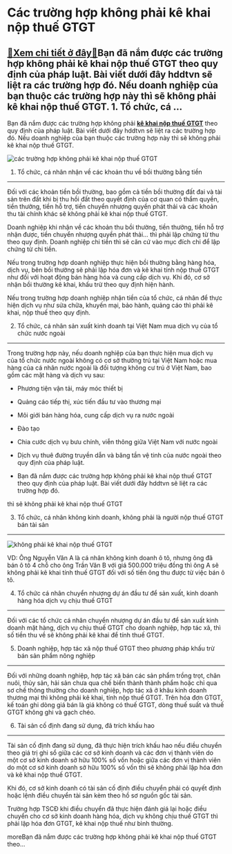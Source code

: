 Các trường hợp không phải kê khai nộp thuế GTGT
===============================================

[:gift:Xem chi tiết ở đây:gift:](https://hddtvn.com/cac-truong-hop-khong-phai-ke-khai-nop-thue-gtgt/)Bạn đã nắm được các trường hợp không phải kê khai nộp thuế GTGT theo quy định của pháp luật. Bài viết dưới đây hddtvn sẽ liệt ra các trường hợp đó. Nếu doanh nghiệp của bạn thuộc các trường hợp này thì sẽ không phải kê khai nộp thuế GTGT. 1. Tổ chức, cá …
---------------------------------------------------------------------------------------------------------------------------------------------------------------------------------------------------------------------------------------------------------------

Bạn đã nắm được các trường hợp không phải **[kê khai nộp thuế GTGT](#)** theo quy định của pháp luật. Bài viết dưới đây hddtvn sẽ liệt ra các trường hợp đó. Nếu doanh nghiệp của bạn thuộc các trường hợp này thì sẽ không phải kê khai nộp thuế GTGT.


![các trường hợp không phải kê khai nộp thuế GTGT](https://hddtvn.com/wp-content/uploads/2021/01/tax-vat-1.jpg)


1. Tổ chức, cá nhân nhận về các khoản thu về bồi thường bằng tiền
-----------------------------------------------------------------


Đối với các khoản tiền bồi thường, bao gồm cả tiền bồi thường đất đai và tài sản trên đất khi bị thu hồi đất theo quyết định của cơ quan có thẩm quyền, tiền thưởng, tiền hỗ trợ, tiền chuyển nhượng quyền phát thải và các khoản thu tài chính khác sẽ không phải kê khai nộp thuế GTGT.


Doanh nghiệp khi nhận về các khoản thu bồi thường, tiền thưởng, tiền hỗ trợ nhận được, tiền chuyển nhượng quyền phát thải… thì phải lập chứng từ thu theo quy định. Doanh nghiệp chi tiền thì sẽ căn cứ vào mục đích chi để lập chứng từ chi tiền.


Nếu trong trường hợp doanh nghiệp thực hiện bồi thường bằng hàng hóa, dịch vụ, bên bồi thường sẽ phải lập hóa đơn và kê khai tính nộp thuế GTGT như đối với hoạt động bán hàng hóa và cung cấp dịch vụ. Khi đó, cơ sở nhận bồi thường kê khai, khấu trừ theo quy định hiện hành.


Nếu trong trường hợp doanh nghiệp nhận tiền của tổ chức, cá nhân để thực hiện dịch vụ như sửa chữa, khuyến mại, bảo hành, quảng cáo thì phải kê khai, nộp thuế theo quy định.


2. Tổ chức, cá nhân sản xuất kinh doanh tại Việt Nam mua dịch vụ của tổ chức nước ngoài
---------------------------------------------------------------------------------------


Trong trường hợp này, nếu doanh nghiệp của bạn thực hiện mua dịch vụ của tổ chức nước ngoài không có cơ sở thường trú tại Việt Nam hoặc mua hàng của cá nhân nước ngoài là đối tượng không cư trú ở Việt Nam, bao gồm các mặt hàng và dịch vụ sau:




* Phương tiện vận tải, máy móc thiết bị

* Quảng cáo tiếp thị, xúc tiến đầu tư vào thương mại

* Môi giới bán hàng hóa, cung cấp dịch vụ ra nước ngoài

* Đào tạo

* Chia cước dịch vụ bưu chính, viễn thông giữa Việt Nam với nước ngoài

* Dịch vụ thuê đường truyền dẫn và băng tần vệ tinh của nước ngoài theo quy định của pháp luật.

* Bạn đã nắm được các trường hợp không phải kê khai nộp thuế GTGT theo quy định của pháp luật. Bài viết dưới đây hddtvn sẽ liệt ra các trường hợp đó.



thì sẽ không phải kê khai nộp thuế GTGT


3. Tổ chức, cá nhân không kinh doanh, không phải là người nộp thuế GTGT bán tài sản
-----------------------------------------------------------------------------------


![không phải kê khai nộp thuế GTGT](https://hddtvn.com/wp-content/uploads/2021/01/vat.jpg)


VD: Ông Nguyễn Văn A là cá nhân không kinh doanh ô tô, nhưng ông đã bán ô tô 4 chỗ cho ông Trần Văn B với giá 500.000 triệu đồng thì ông A sẽ không phải kê khai tính thuế GTGT đối với số tiền ông thu được từ việc bán ô tô.


4. Tổ chức cá nhân chuyển nhượng dự án đầu tư để sản xuất, kinh doanh hàng hóa dịch vụ chịu thuế GTGT
-----------------------------------------------------------------------------------------------------


Đối với các tổ chức cá nhân chuyển nhượng dự án đầu tư để sản xuất kinh doanh mặt hàng, dịch vụ chịu thuế GTGT cho doanh nghiệp, hợp tác xã, thì số tiền thu về sẽ không phải kê khai để tính thuế GTGT.


5. Doanh nghiệp, hợp tác xã nộp thuế GTGT theo phương pháp khấu trừ bán sản phẩm nông nghiệp
--------------------------------------------------------------------------------------------


Đối với những doanh nghiệp, hợp tác xã bán các sản phẩm trồng trọt, chăn nuôi, thủy sản, hải sản chưa qua chế biến thành thành phẩm hoặc chỉ qua sơ chế thông thường cho doanh nghiệp, hợp tác xã ở khâu kinh doanh thương mại thì không phải kê khai, tính nộp thuế GTGT. Trên hóa đơn GTGT, kế toán ghi dòng giá bán là giá không có thuế GTGT, dòng thuế suất và thuế GTGT không ghi và gạch chéo.


6. Tài sản cố định đang sử dụng, đã trích khấu hao
--------------------------------------------------


Tài sản cố định đang sử dụng, đã thực hiện trích khấu hao nếu điều chuyển theo giá trị ghi sổ giữa các cơ sở kinh doanh và các đơn vị thành viên do một cơ sở kinh doanh sở hữu 100% số vốn hoặc giữa các đơn vị thành viên do một cơ sở kinh doanh sở hữu 100% số vốn thì sẽ không phải lập hóa đơn và kê khai nộp thuế GTGT.


Khi đó, cơ sở kinh doanh có tài sản cố định điều chuyển phải có quyết định hoặc lệnh điều chuyển tài sản kèm theo hồ sơ nguồn gốc tài sản.


Trường hợp TSCĐ khi điều chuyển đã thực hiện đánh giá lại hoặc điều chuyển cho cơ sở kinh doanh hàng hóa, dịch vụ không chịu thuế GTGT thì phải lập hóa đơn GTGT, kê khai nộp thuế như bình thường.



moreBạn đã nắm được các trường hợp không phải kê khai nộp thuế GTGT theo…

